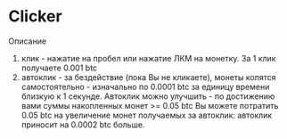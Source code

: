 # Clicker

Описание
1) клик - нажатие на пробел или нажатие ЛКМ на монетку. За 1 клик получаете 0.001 btc
2) автоклик - за бездействие (пока Вы не кликаете), монеты копятся самостоятельно - изначально по 0.0001 btc за единицу времени близкую к 1 секунде. Автоклик можно улучшить - по достижению вами суммы накопленных монет >= 0.05 btc Вы можете потратить 0.05 btc на увеличение монет получаемых за автоклик: автоклик приносит на 0.0002 btc больше.
